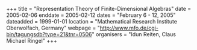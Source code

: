 +++
title = "Representation Theory of Finite-Dimensional Algebras"
date = 2005-02-06
enddate = 2005-02-12
dates = "February 6 - 12, 2005"
dateadded = 1999-01-01
location = "Mathematical Research Institute Oberwolfach, Germany"
webpage = "http://www.mfo.de/cgi-bin/tagungsdb?type=21&tnr=0506"
organisers = "Idun Reiten, Claus Michael Ringel"
+++
